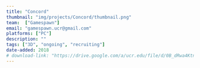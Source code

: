 ```yaml
---
title: "Concord"
thumbnail: "img/projects/Concord/thumbnail.png"
team:  ["Gamespawn"]
email: "gamespawn.ucr@gmail.com"
platforms: ["PC"]
description: ""
tags: ["3D", "ongoing", "recruiting"]
date-added: 2018
# download-link: "https://drive.google.com/a/ucr.edu/file/d/0B_dRwa4KtnbWd3I1VWZUYUpYZFE/view?usp=sharing"
---
```

